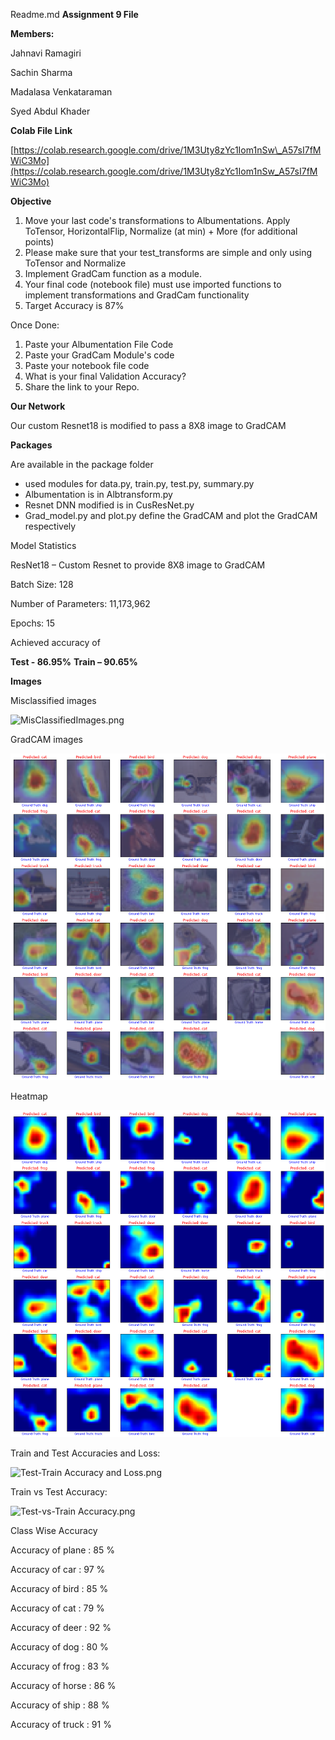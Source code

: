Readme.md
**Assignment 9 File**

**Members:**

Jahnavi Ramagiri

Sachin Sharma

Madalasa Venkataraman

Syed Abdul Khader

**Colab File Link**

[https://colab.research.google.com/drive/1M3Uty8zYc1Iom1nSw\_A57sI7fMWiC3Mo](https://colab.research.google.com/drive/1M3Uty8zYc1Iom1nSw_A57sI7fMWiC3Mo)

**Objective**

1. Move your last code&#39;s transformations to Albumentations. Apply ToTensor, HorizontalFlip, Normalize (at min) + More (for additional points)
2. Please make sure that your test\_transforms are simple and only using ToTensor and Normalize
3. Implement GradCam function as a module.
4. Your final code (notebook file) must use imported functions to implement transformations and GradCam functionality
5. Target Accuracy is 87%

Once Done:

1. Paste your Albumentation File Code
2. Paste your GradCam Module&#39;s code
3. Paste your notebook file code
4. What is your final Validation Accuracy?
5. Share the link to your Repo.

**Our Network**

Our custom Resnet18 is modified to pass a 8X8 image to GradCAM

**Packages**

Are available in the package folder

- used modules for data.py, train.py, test.py, summary.py
- Albumentation is in Albtransform.py
- Resnet DNN modified is in CusResNet.py
- Grad\_model.py and plot.py define the GradCAM and plot the GradCAM respectively

Model Statistics

ResNet18 – Custom Resnet to provide 8X8 image to GradCAM

Batch Size: 128

Number of Parameters: 11,173,962

Epochs: 15

Achieved accuracy of

**Test - 86.95%**   **Train – 90.65%**

**Images**

Misclassified images

![MisClassifiedImages.png](https://github.com/vmadalasa/EVAConsolidated/blob/master/EVA9/Images/MisClassify.png)

GradCAM images

![GradCAMImages.png](https://github.com/vmadalasa/EVAConsolidated/blob/master/EVA9/Images/GradCAM.png)

Heatmap

![HeatmapImages.png](https://github.com/vmadalasa/EVAConsolidated/blob/master/EVA9/Images/Heatmap.png)

Train and Test Accuracies and Loss:

![Test-Train Accuracy and Loss.png](https://github.com/vmadalasa/EVAConsolidated/blob/master/EVA9/Images/LossandAcc.png)

Train vs Test Accuracy:

![Test-vs-Train Accuracy.png](https://github.com/vmadalasa/EVAConsolidated/blob/master/EVA9/Images/TestvTrainAcc.png)

Class Wise Accuracy

Accuracy of plane : 85 %

Accuracy of car : 97 %

Accuracy of bird : 85 %

Accuracy of cat : 79 %

Accuracy of deer : 92 %

Accuracy of dog : 80 %

Accuracy of frog : 83 %

Accuracy of horse : 86 %

Accuracy of ship : 88 %

Accuracy of truck : 91 %
